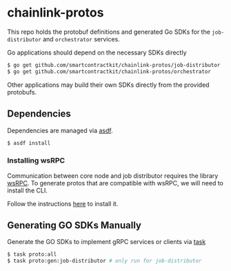 # chainlink-protos

This repo holds the protobuf definitions and generated Go SDKs for the `job-distributor` and `orchestrator` services.

Go applications should depend on the necessary SDKs directly

```bash
$ go get github.com/smartcontractkit/chainlink-protos/job-distributor
$ go get github.com/smartcontractkit/chainlink-protos/orchestrator
```

Other applications may build their own SDKs directly from the provided protobufs.

## Dependencies

Dependencies are managed via [asdf](https://asdf-vm.com/guide/getting-started.html).

```bash
$ asdf install
```

### Installing wsRPC

Communication between core node and job distributor requires the library [wsRPC](https://github.com/smartcontractkit/wsrpc). To generate protos that are compatible with wsRPC, we will need to install the CLI.

Follow the instructions [here](https://github.com/smartcontractkit/wsrpc?tab=readme-ov-file#set-up) to install it.

## Generating GO SDKs Manually

Generate the GO SDKs to implement gRPC services or clients via [task](https://taskfile.dev/installation/)

```bash
$ task proto:all
$ task proto:gen:job-distributor # only run for job-distributor
```
